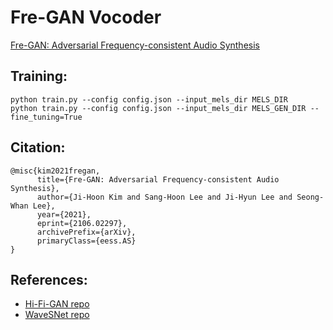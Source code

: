 # Fre-GAN Vocoder
[Fre-GAN: Adversarial Frequency-consistent Audio Synthesis](https://arxiv.org/abs/2106.02297)

## Training:
```
python train.py --config config.json --input_mels_dir MELS_DIR
python train.py --config config.json --input_mels_dir MELS_GEN_DIR --fine_tuning=True
```

## Citation:
```
@misc{kim2021fregan,
      title={Fre-GAN: Adversarial Frequency-consistent Audio Synthesis}, 
      author={Ji-Hoon Kim and Sang-Hoon Lee and Ji-Hyun Lee and Seong-Whan Lee},
      year={2021},
      eprint={2106.02297},
      archivePrefix={arXiv},
      primaryClass={eess.AS}
}
```

## References:
* [Hi-Fi-GAN repo](https://github.com/jik876/hifi-gan)
* [WaveSNet repo](https://github.com/LiQiufu/WaveSNet)
